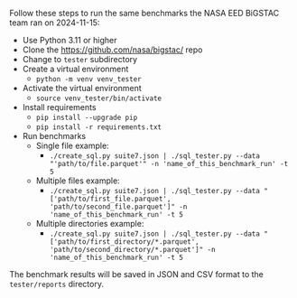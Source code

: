 Follow these steps to run the same benchmarks the NASA EED BiGSTAC team ran on 2024-11-15:

- Use Python 3.11 or higher
- Clone the https://github.com/nasa/bigstac/ repo
- Change to `tester` subdirectory
- Create a virtual environment
    - `python -m venv venv_tester`
- Activate the virtual environment
    - `source venv_tester/bin/activate`
- Install requirements
    - `pip install --upgrade pip`
    - `pip install -r requirements.txt`
- Run benchmarks
    - Single file example:
      - `./create_sql.py suite7.json | ./sql_tester.py --data "'path/to/file.parquet'" -n 'name_of_this_benchmark_run' -t 5`
    - Multiple files example:
      - `./create_sql.py suite7.json | ./sql_tester.py --data "['path/to/first_file.parquet', 'path/to/second_file.parquet']" -n 'name_of_this_benchmark_run' -t 5`
    - Multiple directories example:
      - `./create_sql.py suite7.json | ./sql_tester.py --data "['path/to/first_directory/*.parquet', 'path/to/second_directory/*.parquet']" -n 'name_of_this_benchmark_run' -t 5`

The benchmark results will be saved in JSON and CSV format to the `tester/reports` directory.
